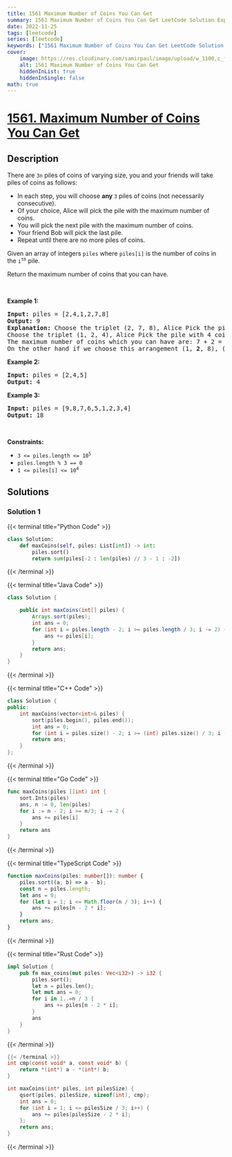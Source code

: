```yaml
---
title: 1561 Maximum Number of Coins You Can Get
summary: 1561 Maximum Number of Coins You Can Get LeetCode Solution Explained
date: 2022-11-25
tags: [leetcode]
series: [leetcode]
keywords: ["1561 Maximum Number of Coins You Can Get LeetCode Solution Explained in all languages", "1561 Maximum Number of Coins You Can Get", "LeetCode", "leetcode solution in Python3 C++ Java Go PHP Ruby Swift TypeScript Rust C# JavaScript C", "GeeksforGeeks", "InterviewBit", "Coding Ninjas", "HackerRank", "HackerEarth", "CodeChef", "TopCoder", "AlgoExpert", "freeCodeCamp", "Codeforces", "GitHub", "AtCoder", "Samir Paul"]
cover:
    image: https://res.cloudinary.com/samirpaul/image/upload/w_1100,c_fit,co_rgb:FFFFFF,l_text:Arial_75_bold:1561 Maximum Number of Coins You Can Get - Solution Explained/problem-solving.webp
    alt: 1561 Maximum Number of Coins You Can Get
    hiddenInList: true
    hiddenInSingle: false
math: true
---
```



# [1561. Maximum Number of Coins You Can Get](https://leetcode.com/problems/maximum-number-of-coins-you-can-get)


## Description

<p>There are <code>3n</code> piles of coins of varying size, you and your friends will take piles of coins as follows:</p>

<ul>
	<li>In each step, you will choose <strong>any </strong><code>3</code> piles of coins (not necessarily consecutive).</li>
	<li>Of your choice, Alice will pick the pile with the maximum number of coins.</li>
	<li>You will pick the next pile with the maximum number of coins.</li>
	<li>Your friend Bob will pick the last pile.</li>
	<li>Repeat until there are no more piles of coins.</li>
</ul>

<p>Given an array of integers <code>piles</code> where <code>piles[i]</code> is the number of coins in the <code>i<sup>th</sup></code> pile.</p>

<p>Return the maximum number of coins that you can have.</p>

<p>&nbsp;</p>
<p><strong class="example">Example 1:</strong></p>

<pre>
<strong>Input:</strong> piles = [2,4,1,2,7,8]
<strong>Output:</strong> 9
<strong>Explanation: </strong>Choose the triplet (2, 7, 8), Alice Pick the pile with 8 coins, you the pile with <strong>7</strong> coins and Bob the last one.
Choose the triplet (1, 2, 4), Alice Pick the pile with 4 coins, you the pile with <strong>2</strong> coins and Bob the last one.
The maximum number of coins which you can have are: 7 + 2 = 9.
On the other hand if we choose this arrangement (1, <strong>2</strong>, 8), (2, <strong>4</strong>, 7) you only get 2 + 4 = 6 coins which is not optimal.
</pre>

<p><strong class="example">Example 2:</strong></p>

<pre>
<strong>Input:</strong> piles = [2,4,5]
<strong>Output:</strong> 4
</pre>

<p><strong class="example">Example 3:</strong></p>

<pre>
<strong>Input:</strong> piles = [9,8,7,6,5,1,2,3,4]
<strong>Output:</strong> 18
</pre>

<p>&nbsp;</p>
<p><strong>Constraints:</strong></p>

<ul>
	<li><code>3 &lt;= piles.length &lt;= 10<sup>5</sup></code></li>
	<li><code>piles.length % 3 == 0</code></li>
	<li><code>1 &lt;= piles[i] &lt;= 10<sup>4</sup></code></li>
</ul>

## Solutions

### Solution 1

<!-- tabs:start -->

{{< terminal title="Python Code" >}}
```python
class Solution:
    def maxCoins(self, piles: List[int]) -> int:
        piles.sort()
        return sum(piles[-2 : len(piles) // 3 - 1 : -2])
```
{{< /terminal >}}

{{< terminal title="Java Code" >}}
```java
class Solution {

    public int maxCoins(int[] piles) {
        Arrays.sort(piles);
        int ans = 0;
        for (int i = piles.length - 2; i >= piles.length / 3; i -= 2) {
            ans += piles[i];
        }
        return ans;
    }
}
```
{{< /terminal >}}

{{< terminal title="C++ Code" >}}
```cpp
class Solution {
public:
    int maxCoins(vector<int>& piles) {
        sort(piles.begin(), piles.end());
        int ans = 0;
        for (int i = piles.size() - 2; i >= (int) piles.size() / 3; i -= 2) ans += piles[i];
        return ans;
    }
};
```
{{< /terminal >}}

{{< terminal title="Go Code" >}}
```go
func maxCoins(piles []int) int {
	sort.Ints(piles)
	ans, n := 0, len(piles)
	for i := n - 2; i >= n/3; i -= 2 {
		ans += piles[i]
	}
	return ans
}
```
{{< /terminal >}}

{{< terminal title="TypeScript Code" >}}
```ts
function maxCoins(piles: number[]): number {
    piles.sort((a, b) => a - b);
    const n = piles.length;
    let ans = 0;
    for (let i = 1; i <= Math.floor(n / 3); i++) {
        ans += piles[n - 2 * i];
    }
    return ans;
}
```
{{< /terminal >}}

{{< terminal title="Rust Code" >}}
```rust
impl Solution {
    pub fn max_coins(mut piles: Vec<i32>) -> i32 {
        piles.sort();
        let n = piles.len();
        let mut ans = 0;
        for i in 1..=n / 3 {
            ans += piles[n - 2 * i];
        }
        ans
    }
}
```
{{< /terminal >}}

```c
{{< /terminal >}}
int cmp(const void* a, const void* b) {
    return *(int*) a - *(int*) b;
}

int maxCoins(int* piles, int pilesSize) {
    qsort(piles, pilesSize, sizeof(int), cmp);
    int ans = 0;
    for (int i = 1; i <= pilesSize / 3; i++) {
        ans += piles[pilesSize - 2 * i];
    };
    return ans;
}
```
{{< /terminal >}}

<!-- tabs:end -->

<!-- end -->

